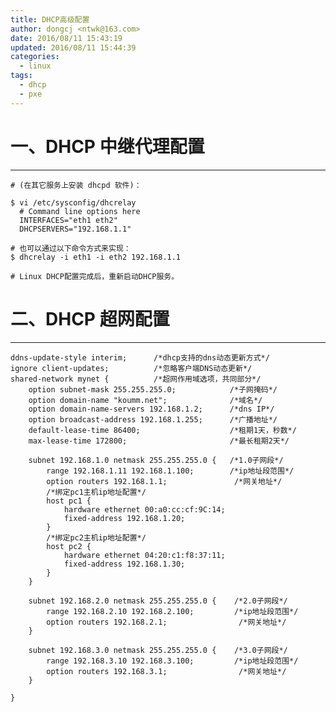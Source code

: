 ```yaml
---
title: DHCP高级配置
author: dongcj <ntwk@163.com>
date: 2016/08/11 15:43:19
updated: 2016/08/11 15:44:39
categories:
  - linux
tags:
  - dhcp
  - pxe
---
```


# 一、DHCP 中继代理配置
---
    # (在其它服务上安装 dhcpd 软件)：

    $ vi /etc/sysconfig/dhcrelay
      # Command line options here
      INTERFACES="eth1 eth2"
      DHCPSERVERS="192.168.1.1"

    # 也可以通过以下命令方式来实现：
    $ dhcrelay -i eth1 -i eth2 192.168.1.1

    # Linux DHCP配置完成后，重新启动DHCP服务。



# 二、DHCP 超网配置
---

    ddns-update-style interim;      /*dhcp支持的dns动态更新方式*/
    ignore client-updates;          /*忽略客户端DNS动态更新*/
    shared-network mynet {          /*超网作用域选项，共同部分*/
        option subnet-mask 255.255.255.0;            /*子网掩码*/
        option domain-name "koumm.net";              /*域名*/
        option domain-name-servers 192.168.1.2;      /*dns IP*/
        option broadcast-address 192.168.1.255;      /*广播地址*/
        default-lease-time 86400;                    /*租期1天，秒数*/
        max-lease-time 172800;                       /*最长租期2天*/

        subnet 192.168.1.0 netmask 255.255.255.0 {   /*1.0子网段*/
            range 192.168.1.11 192.168.1.100;        /*ip地址段范围*/
            option routers 192.168.1.1;               /*网关地址*/
            /*绑定pc1主机ip地址配置*/
            host pc1 {
                hardware ethernet 00:a0:cc:cf:9C:14;
                fixed-address 192.168.1.20;
            }
            /*绑定pc2主机ip地址配置*/
            host pc2 {
                hardware ethernet 04:20:c1:f8:37:11;
                fixed-address 192.168.1.30;
            }
        }

        subnet 192.168.2.0 netmask 255.255.255.0 {    /*2.0子网段*/
            range 192.168.2.10 192.168.2.100;         /*ip地址段范围*/
            option routers 192.168.2.1;                /*网关地址*/
        }

        subnet 192.168.3.0 netmask 255.255.255.0 {    /*3.0子网段*/
            range 192.168.3.10 192.168.3.100;         /*ip地址段范围*/
            option routers 192.168.3.1;                /*网关地址*/
        }

    }